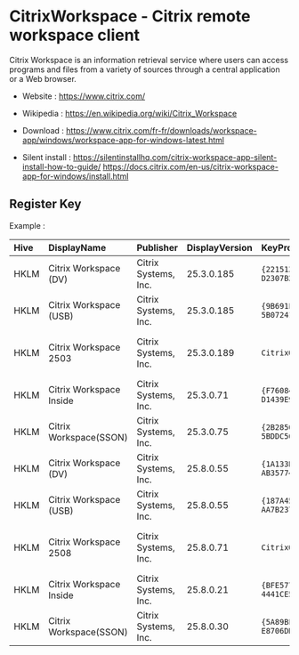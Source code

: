 # CitrixWorkspace - Citrix remote workspace client

Citrix Workspace is an information retrieval service where users can
access programs and files from a variety of sources through a central
application or a Web browser.

* Website : https://www.citrix.com/
* Wikipedia : https://en.wikipedia.org/wiki/Citrix_Workspace

* Download : https://www.citrix.com/fr-fr/downloads/workspace-app/windows/workspace-app-for-windows-latest.html
* Silent install : https://silentinstallhq.com/citrix-workspace-app-silent-install-how-to-guide/
                   https://docs.citrix.com/en-us/citrix-workspace-app-for-windows/install.html


## Register Key

Example :

 | Hive | DisplayName | Publisher | DisplayVersion | KeyProduct | UninstallExe |
 |:---- |:----------- |:--------- |:-------------- |:---------- |:------------ |
 | HKLM | Citrix Workspace (DV)   | Citrix Systems, Inc. | 25.3.0.185 | `{221513D1-79E6-4ACE-8B78-D2307B2B4710}` | `MsiExec.exe /X{221513D1-79E6-4ACE-8B78-D2307B2B4710}` |
 | HKLM | Citrix Workspace (USB)  | Citrix Systems, Inc. | 25.3.0.185 | `{9B691F3E-CAA0-44BB-9882-5B072414D427}` | `MsiExec.exe /I{9B691F3E-CAA0-44BB-9882-5B072414D427}` |
 | HKLM | Citrix Workspace 2503   | Citrix Systems, Inc. | 25.3.0.189 | `CitrixOnlinePluginPackWeb`              | `"C:\Program Files (x86)\Citrix\Citrix Workspace 2503\bootstrapperhelper.exe" /uninstall /cleanup` |
 | HKLM | Citrix Workspace Inside | Citrix Systems, Inc. | 25.3.0.71  | `{F76084BC-5D1D-4594-BDDD-D1439E9370CB}` | `MsiExec.exe /I{F76084BC-5D1D-4594-BDDD-D1439E9370CB}` |
 | HKLM | Citrix Workspace(SSON)  | Citrix Systems, Inc. | 25.3.0.75  | `{2B28504C-BE92-4C9A-9DE3-5BDDC566D482}` | `MsiExec.exe /I{2B28504C-BE92-4C9A-9DE3-5BDDC566D482}` |
 | HKLM | Citrix Workspace (DV)   | Citrix Systems, Inc. | 25.8.0.55  | `{1A133B54-5232-4DDE-9EF8-AB3577424924}` | `MsiExec.exe /X{1A133B54-5232-4DDE-9EF8-AB3577424924}` |
 | HKLM | Citrix Workspace (USB)  | Citrix Systems, Inc. | 25.8.0.55  | `{187A4524-F9E5-46BB-B493-AA7B2370B829}` | `MsiExec.exe /I{187A4524-F9E5-46BB-B493-AA7B2370B829}` |
 | HKLM | Citrix Workspace 2508   | Citrix Systems, Inc. | 25.8.0.71  | `CitrixOnlinePluginPackWeb`              | `"C:\Program Files (x86)\Citrix\Citrix Workspace 2508\bootstrapperhelper.exe" /uninstall /cleanup` |
 | HKLM | Citrix Workspace Inside | Citrix Systems, Inc. | 25.8.0.21  | `{BFE577B2-0D8D-4C87-BD12-4441CE563226}` | `MsiExec.exe /I{BFE577B2-0D8D-4C87-BD12-4441CE563226}` |
 | HKLM | Citrix Workspace(SSON)  | Citrix Systems, Inc. | 25.8.0.30  | `{5A89BF3C-6CF4-42DD-92A8-E8706DD160E9}` | `MsiExec.exe /I{5A89BF3C-6CF4-42DD-92A8-E8706DD160E9}` |
